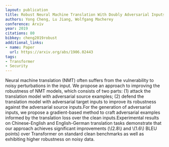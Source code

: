 ```yaml
---
layout: publication
title: Robust Neural Machine Translation With Doubly Adversarial Inputs
authors: Yong Cheng, Lu Jiang, Wolfgang Macherey
conference: Arxiv
year: 2019
citations: 80
bibkey: cheng2019robust
additional_links:
- name: Paper
  url: https://arxiv.org/abs/1906.02443
tags:
- Transformer
- Security
---
```

Neural machine translation (NMT) often suffers from the vulnerability to
noisy perturbations in the input. We propose an approach to improving the
robustness of NMT models, which consists of two parts: (1) attack the
translation model with adversarial source examples; (2) defend the translation
model with adversarial target inputs to improve its robustness against the
adversarial source inputs.For the generation of adversarial inputs, we propose
a gradient-based method to craft adversarial examples informed by the
translation loss over the clean inputs.Experimental results on Chinese-English
and English-German translation tasks demonstrate that our approach achieves
significant improvements (\\(2.8\\) and \\(1.6\\) BLEU points) over Transformer on
standard clean benchmarks as well as exhibiting higher robustness on noisy
data.